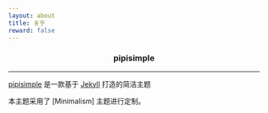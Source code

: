 ```yaml
---
layout: about
title: 关于
reward: false
---
```


###  <center>pipisimple</center>

---

[pipisimple][1] 是一款基于 [Jekyll][2] 打造的简洁主题

本主题采用了 [Minimalism] 主题进行定制。

[1]:https://github.com/pipi23333/pipi23333.github.io
[2]:https://jekyllrb.com/
[3]:https://github.com/showzeng/Minimalism
